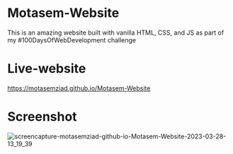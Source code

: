 # Motasem-Website

This is an amazing website built with vanilla HTML, CSS, and JS as part of my #100DaysOfWebDevelopment challenge

# Live-website

<https://motasemziad.github.io/Motasem-Website>

# Screenshot

![screencapture-motasemziad-github-io-Motasem-Website-2023-03-28-13_19_39](https://user-images.githubusercontent.com/52855540/228220568-a1d6e20e-14d8-437d-a63c-6d60e96fca63.png)

